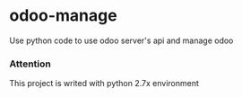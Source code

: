 # odoo-manage
Use python code to use odoo server's api and manage odoo

### Attention
This project is writed with python 2.7x environment
